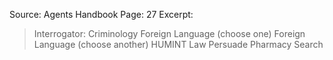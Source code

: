 Source: Agents Handbook
Page: 27
Excerpt:
> Interrogator:
	Criminology
	Foreign
	Language (choose one)
	Foreign Language (choose another)
	HUMINT
	Law
	Persuade
	Pharmacy
	Search